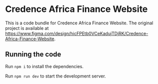 
  # Credence Africa Finance Website

  This is a code bundle for Credence Africa Finance Website. The original project is available at https://www.figma.com/design/hicFPEtb0VCeKadujTDjRK/Credence-Africa-Finance-Website.

  ## Running the code

  Run `npm i` to install the dependencies.

  Run `npm run dev` to start the development server.
  